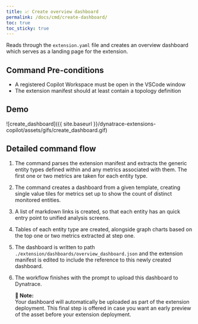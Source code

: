 ```yaml
---
title: 📈 Create overview dashboard
permalink: /docs/cmd/create-dashboard/
toc: true
toc_sticky: true
---
```


Reads through the `extension.yaml` file and creates an overview dashboard which serves as a
landing page for the extension.

## Command Pre-conditions

- A registered Copilot Workspace must be open in the VSCode window
- The extension manifest should at least contain a topology definition

## Demo

![create_dashboard]({{ site.baseurl }}/dynatrace-extensions-copilot/assets/gifs/create_dashboard.gif)

## Detailed command flow

1. The command parses the extension manifest and extracts the generic entity types defined
   within and any metrics associated with them. The first one or two metrics are taken for
   each entity type.

2. The command creates a dashboard from a given template, creating single value tiles for
   metrics set up to show the count of distinct monitored entities.

3. A list of markdown links is created, so that each entity has an quick entry point to
   unified analysis screens.

4. Tables of each entity type are created, alongside graph charts based on the top one or
   two metrics extracted at step one.

5. The dashboard is written to path `./extension/dashboards/overview_dashboard.json` and the
   extension manifest is edited to include the reference to this newly created dashboard.

6. The workflow finishes with the prompt to upload this dashboard to Dynatrace.
   <p class="notice--info">
     <strong>📝 Note:</strong>
     <br/>
     Your dashboard will automatically be uploaded as part of the extension deployment. 
     This final step is offered in case you want an early preview of the asset before 
     your extension deployment.
   </p>